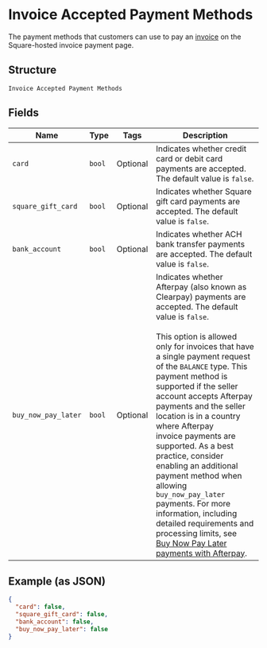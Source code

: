 
# Invoice Accepted Payment Methods

The payment methods that customers can use to pay an [invoice](../../doc/models/invoice.md) on the Square-hosted invoice payment page.

## Structure

`Invoice Accepted Payment Methods`

## Fields

| Name | Type | Tags | Description |
|  --- | --- | --- | --- |
| `card` | `bool` | Optional | Indicates whether credit card or debit card payments are accepted. The default value is `false`. |
| `square_gift_card` | `bool` | Optional | Indicates whether Square gift card payments are accepted. The default value is `false`. |
| `bank_account` | `bool` | Optional | Indicates whether ACH bank transfer payments are accepted. The default value is `false`. |
| `buy_now_pay_later` | `bool` | Optional | Indicates whether Afterpay (also known as Clearpay) payments are accepted. The default value is `false`.<br><br>This option is allowed only for invoices that have a single payment request of the `BALANCE` type. This payment method is<br>supported if the seller account accepts Afterpay payments and the seller location is in a country where Afterpay<br>invoice payments are supported. As a best practice, consider enabling an additional payment method when allowing<br>`buy_now_pay_later` payments. For more information, including detailed requirements and processing limits, see<br>[Buy Now Pay Later payments with Afterpay](https://developer.squareup.com/docs/invoices-api/overview#buy-now-pay-later). |

## Example (as JSON)

```json
{
  "card": false,
  "square_gift_card": false,
  "bank_account": false,
  "buy_now_pay_later": false
}
```

